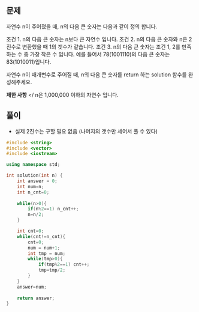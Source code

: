 ## 문제

자연수 n이 주어졌을 때, n의 다음 큰 숫자는 다음과 같이 정의 합니다.

조건 1. n의 다음 큰 숫자는 n보다 큰 자연수 입니다.
조건 2. n의 다음 큰 숫자와 n은 2진수로 변환했을 때 1의 갯수가 같습니다.
조건 3. n의 다음 큰 숫자는 조건 1, 2를 만족하는 수 중 가장 작은 수 입니다.
예를 들어서 78(1001110)의 다음 큰 숫자는 83(1010011)입니다.

자연수 n이 매개변수로 주어질 때, n의 다음 큰 숫자를 return 하는 solution 함수를 완성해주세요.

**제한 사항** </
n은 1,000,000 이하의 자연수 입니다.

## 풀이
- 실제 2진수는 구할 필요 없음 (나머지의 갯수만 세어서 풀 수 있다)
```c++
#include <string>
#include <vector>
#include <iostream>

using namespace std;

int solution(int n) {
    int answer = 0;
    int num=n;
    int n_cnt=0;
    
    while(n>0){        
        if(n%2==1) n_cnt++;
        n=n/2;
    }

    int cnt=0;
    while(cnt!=n_cnt){
        cnt=0;
        num = num+1;
        int tmp = num;
        while(tmp>0){        
            if(tmp%2==1) cnt++;
            tmp=tmp/2;
        }
    }
    answer=num;
    
    return answer;
}
```
